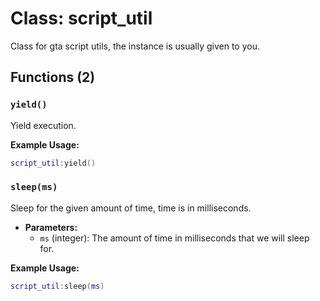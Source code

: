 # Class: script_util

Class for gta script utils, the instance is usually given to you.

## Functions (2)

### `yield()`

Yield execution.

**Example Usage:**
```lua
script_util:yield()
```

### `sleep(ms)`

Sleep for the given amount of time, time is in milliseconds.

- **Parameters:**
  - `ms` (integer): The amount of time in milliseconds that we will sleep for.

**Example Usage:**
```lua
script_util:sleep(ms)
```


